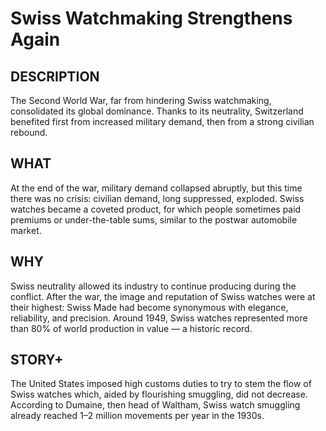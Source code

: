 ---
---
# Swiss Watchmaking Strengthens Again

## DESCRIPTION
The Second World War, far from hindering Swiss watchmaking, consolidated its global dominance. Thanks to its neutrality, Switzerland benefited first from increased military demand, then from a strong civilian rebound.

## WHAT
At the end of the war, military demand collapsed abruptly, but this time there was no crisis: civilian demand, long suppressed, exploded. Swiss watches became a coveted product, for which people sometimes paid premiums or under-the-table sums, similar to the postwar automobile market.

## WHY
Swiss neutrality allowed its industry to continue producing during the conflict. After the war, the image and reputation of Swiss watches were at their highest: Swiss Made had become synonymous with elegance, reliability, and precision. Around 1949, Swiss watches represented more than 80% of world production in value — a historic record.

## STORY+
The United States imposed high customs duties to try to stem the flow of Swiss watches which, aided by flourishing smuggling, did not decrease. According to Dumaine, then head of Waltham, Swiss watch smuggling already reached 1–2 million movements per year in the 1930s.